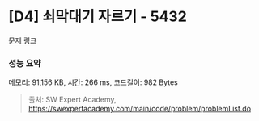 # [D4] 쇠막대기 자르기 - 5432 

[문제 링크](https://swexpertacademy.com/main/code/problem/problemDetail.do?contestProbId=AWVl47b6DGMDFAXm) 

### 성능 요약

메모리: 91,156 KB, 시간: 266 ms, 코드길이: 982 Bytes



> 출처: SW Expert Academy, https://swexpertacademy.com/main/code/problem/problemList.do